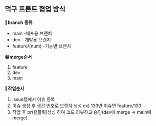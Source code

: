 ## 먹구 프론트 협업 방식

**🐳branch 종류**
- main -배포용 브랜치
- dev - 개발용 브랜치
- feature/(num) -기능별 브랜치


**😁merge순서**
1. feature
2. dev
3. main


**🐧작업순서**
1. issue탭에서 이슈 등록
2. 이슈 생성 후 생긴 번호로 브랜치 생성 ex) 133번 이슈면 feature/133
3. 작업 후 pr(탬플릿)생성 하여 코드 리뷰하고 승인(dev에 merge => main에 merge)
